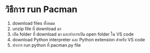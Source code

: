 # วิธีการ run Pacman

1. download files ทั้งหมด
2.  unzip file ที่ download มา
3. เปิด folder ที่ download มา และทำการเปิด open folder ใน VS code
4.  download Python interpreter และ Python extension สำหรับ VS code
5.  ทำการ run python ที่ pacman.py file
